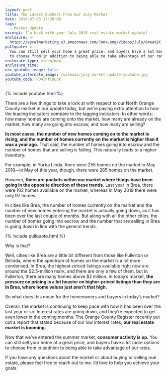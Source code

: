 ```yaml
---
layout: post
title: The Latest Numbers From Our July Market
date: 2019-07-03 17:28:00
tags:
  - Market Update
excerpt: I’m back with your July 2019 real estate market update!
enclosure: >-
  https://vyralmarketing.s3.amazonaws.com/Jon+Long/Videos/July/Brea%2C+CA+Real+Estate+Agent-+The+Latest+Numbers+From+Our+July+Market.mp4
pullquote: >-
  You can still sell your home a great price, and buyers have a lot more options
  to choose from in addition to being able to take advantage of our rates.
enclosure_type: video/mp4
enclosure_time:
use_youtube_image: false
youtube_alternate_image: /uploads/july-market-update-youtube.jpg
youtube_code: PD4lnfCaU3k
---
```


{% include youtube.html %}

There are a few things to take a look at with respect to our North Orange County market in our update today, but we’re paying extra attention to how the leading indicators compare to the lagging indicators. In other words: how many homes are coming onto the market, how many are already on the market, how many are going into escrow, and how many are selling?

**In most cases, the number of new homes coming on to the market is rising, and the number of homes currently on the market is higher than it was a year ago.** That said, the number of homes going into escrow and the number of homes that are selling is falling. This naturally leads to a higher inventory.

For example, in Yorba Linda, there were 255 homes on the market in May 2018—in May of this year, though, there were 285 homes on the market.

However, **there are pockets within our market where things have been going in the opposite direction of these trends.** Last year in Brea, there were 102 homes available on the market, whereas in May 2019 there were only 97 homes.

In cities like Brea, the number of homes currently on the market and the number of new homes entering the market is actually going down, as it has been over the last couple of months. But along with all the other cities, the number of homes going into escrow and the number that are selling in Brea is going down in line with the general trends.

{% include pullquote.html %}

Why is that?

Well, cities like Brea are a little bit different from those like Fullerton or Belinda, where the spectrum of homes on the market is a lot more condensed. In Brea, the highest-priced listings available right now are around the $2.5-million mark, and there are only a few of them, but in Fullerton, there are many homes above $2 million. In today’s market, **the pressure on pricing is a lot heavier on higher-priced listings than they are in Brea, where home values just aren’t that high.**

So what does this mean for the homeowners and buyers in today’s market?

Overall, the market is continuing to keep pace with how it has been over the last year or so. Interest rates are going down, and they’re expected to get even lower in the coming months. The Orange County Register recently put out a report that stated because of our low interest rates, **our real estate market is booming.**&nbsp;

Now that we’ve entered the summer market, **consumer activity is up.** You can still sell your home at a great price, and buyers have a lot more options to choose from in addition to being able to take advantage of our rates.

If you have any questions about the market or about buying or selling real estate, please feel free to reach out to me. I’d love to help you achieve your goals.